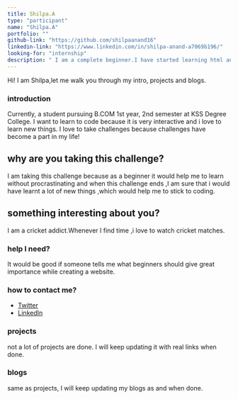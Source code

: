 ```yaml
---
title: Shilpa.A
type: "participant"
name: "Shilpa.A"
portfolio: ""
github-link: "https://github.com/shilpaanand16"
linkedin-link: "https://www.linkedin.com/in/shilpa-anand-a7069b196/"
looking-for: "internship"
description: " I am a complete beginner.I have started learning html and css.I want to learn front-end development"
---
```


Hi! I am Shilpa,let me walk you through my intro, projects and blogs.

### introduction

Currently, a student pursuing B.COM 1st year, 2nd semester at KSS Degree College.
I want to learn to code because it is very interactive and i love to learn new things.
I love to take challenges because challenges have become a part in my life!


## why are you taking this challenge?

I am taking this challenge because as a beginner it would help me to learn without procrastinating and when this challenge ends ,I am sure that i would have learnt a lot of new things 
,which would help me to stick to coding.


## something interesting about you?

I am a cricket addict.Whenever I find time ,i love to watch cricket matches.

### help I need?

It would be good if someone tells me what beginners should give great importance while creating a website.

### how to contact me?

- [Twitter](https://twitter.com/Shilpa62000282)
- [LinkedIn](https://www.linkedin.com/in/shilpa-anand-a7069b196/)


### projects

not a lot of projects are done. I will keep updating it with real links when done.


### blogs

same as projects, I will keep updating my blogs as and when done.

